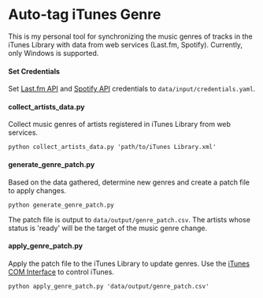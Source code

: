 # Auto-tag iTunes Genre

This is my personal tool for synchronizing the music genres of tracks in the iTunes Library with data from web services (Last.fm, Spotify). Currently, only Windows is supported.


#### Set Credentials

Set [Last.fm API](https://www.last.fm/api) and [Spotify API](https://developer.spotify.com/documentation/web-api/) credentials to `data/input/credentials.yaml`.


#### collect_artists_data.py

Collect music genres of artists registered in iTunes Library from web services.

```
python collect_artists_data.py 'path/to/iTunes Library.xml'
```


#### generate_genre_patch.py

Based on the data gathered, determine new genres and create a patch file to apply changes.

```
python generate_genre_patch.py
```

The patch file is output to `data/output/genre_patch.csv`. The artists whose status is 'ready' will be the target of the music genre change.


#### apply_genre_patch.py

Apply the patch file to the iTunes Library to update genres. Use the [iTunes COM Interface](http://www.joshkunz.com/iTunesControl/) to control iTunes.

```
python apply_genre_patch.py 'data/output/genre_patch.csv'
```

